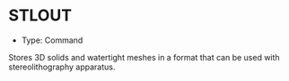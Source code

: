 # STLOUT

- Type: Command

Stores 3D solids and watertight meshes in a format that can be used with stereolithography apparatus.
